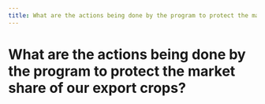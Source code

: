 ```yaml
---
title: What are the actions being done by the program to protect the market share of our export crops?
---
```


# What are the actions being done by the program to protect the market share of our export crops?
